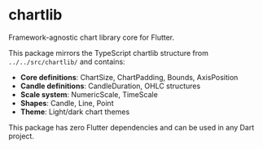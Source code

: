 # chartlib

Framework-agnostic chart library core for Flutter.

This package mirrors the TypeScript chartlib structure from `../../src/chartlib/` and contains:

- **Core definitions**: ChartSize, ChartPadding, Bounds, AxisPosition
- **Candle definitions**: CandleDuration, OHLC structures
- **Scale system**: NumericScale, TimeScale
- **Shapes**: Candle, Line, Point
- **Theme**: Light/dark chart themes

This package has zero Flutter dependencies and can be used in any Dart project.

